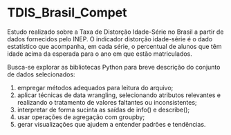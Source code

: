# TDIS_Brasil_Compet
Estudo realizado sobre a Taxa de Distorção Idade-Série no Brasil a partir de dados fornecidos pelo INEP. O indicador distorção idade-série é o dado estatístico que acompanha, em cada série, o percentual de alunos que têm idade acima da esperada para o ano em que estão matriculados. 

Busca-se explorar as bibliotecas Python para breve descrição do conjunto de dados selecionados:

1. empregar métodos adequados para leitura do arquivo; 
2. aplicar técnicas de data wrangling, selecionando atributos relevantes e realizando o tratamento de valores faltantes ou inconsistentes; 
3. interpretar de forma sucinta as saídas de info() e describe(); 
4. usar operações de agregação com groupby; 
5. gerar visualizações que ajudem a entender padrões e tendências.
